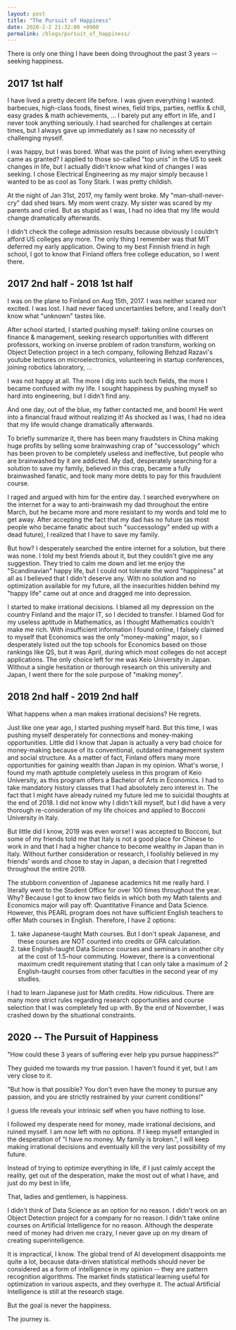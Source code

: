 ```yaml
---
layout: post
title: "The Pursuit of Happiness"
date: 2020-2-2 21:32:00 +0900
permalink: /blogs/pursuit_of_happiness/
---
```

There is only one thing I have been doing throughout the past 3 years -- seeking happiness.

## 2017 1st half

I have lived a pretty decent life before. I was given everything I wanted: barbecues, high-class foods, finest wines, field trips, parties, netflix & chill, easy grades & math achievements, ... I barely put any effort in life, and I never took anything seriously. I had searched for challenges at certain times, but I always gave up immediately as I saw no necessity of challenging myself. 

I was happy, but I was bored. What was the point of living when everything came as granted? I applied to those so-called "top unis" in the US to seek changes in life, but I actually didn't know what kind of changes I was seeking. I chose Electrical Engineering as my major simply because I wanted to be as cool as Tony Stark. I was pretty childish.

At the night of Jan 31st, 2017, my family went broke. My "man-shall-never-cry" dad shed tears. My mom went crazy. My sister was scared by my parents and cried. But as stupid as I was, I had no idea that my life would change dramatically afterwards.

I didn't check the college admission results because obviously I couldn't afford US colleges any more. The only thing I remember was that MIT deferred my early application. Owing to my best Finnish friend in high school, I got to know that Finland offers free college education, so I went there. 
  
  
## 2017 2nd half - 2018 1st half

I was on the plane to Finland on Aug 15th, 2017. I was neither scared nor excited. I was lost. I had never faced uncertainties before, and I really don't know what "unknown" tastes like. 

After school started, I started pushing myself: taking online courses on finance & management, seeking research opportunities with different professors, working on inverse problem of radon transform, working on Object Detection project in a tech company, following Behzad Razavi's youtube lectures on microelectronics, volunteering in startup conferences, joining robotics laboratory, ...

I was not happy at all. The more I dig into such tech fields, the more I became confused with my life. I sought happiness by pushing myself so hard into engineering, but I didn't find any. 

And one day, out of the blue, my father contacted me, and boom! He went into a financial fraud without realizing it! As shocked as I was, I had no idea that my life would change dramatically afterwards. 

To briefly summarize it, there has been many fraudsters in China making huge profits by selling some brainwashing crap of "successology" which has been proven to be completely useless and ineffective, but people who are brainwashed by it are addicted. My dad, desperately searching for a solution to save my family, believed in this crap, became a fully brainwashed fanatic, and took many more debts to pay for this fraudulent course. 

I raged and argued with him for the entire day. I searched everywhere on the internet for a way to anti-brainwash my dad throughout the entire March, but he became more and more resistant to my words and told me to get away. After accepting the fact that my dad has no future (as most people who became fanatic about such "successology" ended up with a dead future), I realized that I have to save my family. 

But how? I desperately searched the entire internet for a solution, but there was none. I told my best friends about it, but they couldn't give me any suggestion. They tried to calm me down and let me enjoy the "Scandinavian" happy life, but I could not tolerate the word "happiness" at all as I believed that I didn't deserve any. With no solution and no optimization available for my future, all the insecurities hidden behind my "happy life" came out at once and dragged me into depression. 

I started to make irrational decisions. I blamed all my depression on the country Finland and the major IT, so I decided to transfer. I blamed God for my useless aptitude in Mathematics, as I thought Mathematics couldn't make me rich. With insufficient information I found online, I falsely claimed to myself that Economics was the only "money-making" major, so I desperately listed out the top schools for Economics based on those rankings like QS, but it was April, during which most colleges do not accept applications. The only choice left for me was Keio University in Japan. Without a single hesitation or thorough research on this university and Japan, I went there for the sole purpose of "making money". 
  
  
## 2018 2nd half - 2019 2nd half

What happens when a man makes irrational decisions? He regrets. 

Just like one year ago, I started pushing myself hard. But this time, I was pushing myself desperately for connections and money-making opportunities. Little did I know that Japan is actually a very bad choice for money-making because of its conventional, outdated management system and social structure. As a matter of fact, Finland offers many more opportunities for gaining wealth than Japan in my opinion. What's worse, I found my math aptitude completely useless in this program of Keio University, as this program offers a Bachelor of Arts in Economics. I had to take mandatory history classes that I had absolutely zero interest in. The fact that I might have already ruined my future led me to suicidal thoughts at the end of 2018. I did not know why I didn't kill myself, but I did have a very thorough re-consideration of my life choices and applied to Bocconi University in Italy.

But little did I know, 2019 was even worse! I was accepted to Bocconi, but some of my friends told me that Italy is not a good place for Chinese to work in and that I had a higher chance to become wealthy in Japan than in Italy. Without further consideration or research, I foolishly believed in my friends' words and chose to stay in Japan, a decision that I regretted throughout the entire 2019. 

The stubborn convention of Japanese academics hit me really hard. I literally went to the Student Office for over 100 times throughout the year. Why? Because I got to know two fields in which both my Math talents and Economics major will pay off: Quantitative Finance and Data Science. However, this PEARL program does not have sufficient English teachers to offer Math courses in English. Therefore, I have 2 options: 
1. take Japanese-taught Math courses. But I don't speak Japanese, and these courses are NOT counted into credits or GPA calculation.
2. take English-taught Data Science courses and seminars in another city at the cost of 1.5-hour commuting. However, there is a conventional maximum credit requirement stating that I can only take a maximum of 2 English-taught courses from other faculties in the second year of my studies. 

I had to learn Japanese just for Math credits. How ridiculous. There are many more strict rules regarding research opportunities and course selection that I was completely fed up with. By the end of November, I was crashed down by the situational constraints. 
  
  
## 2020 -- The Pursuit of Happiness

"How could these 3 years of suffering ever help ypu pursue happiness?"

They guided me towards my true passion. I haven't found it yet, but I am very close to it. 

"But how is that possible? You don't even have the money to pursue any passion, and you are strictly restrained by your current conditions!"

I guess life reveals your intrinsic self when you have nothing to lose. 

I followed my desperate need for money, made irrational decisions, and ruined myself. I am now left with no options. If I keep myself entangled in the desperation of "I have no money. My family is broken.", I will keep making irrational decisions and eventually kill the very last possibility of my future.

Instead of trying to optimize everything in life, if I just calmly accept the reality, get out of the desperation, make the most out of what I have, and just do my best in life,

That, ladies and gentlemen, is happiness.

I didn't think of Data Science as an option for no reason. I didn't work on an Object Detection project for a company for no reason. I didn't take online courses on Artificial Intelligence for no reason. Although the desperate need of money had driven me crazy, I never gave up on my dream of creating superintelligence.

It is impractical, I know. The global trend of AI development disappoints me quite a lot, because data-driven statistical methods should never be considered as a form of intelligence in my opinion -- they are pattern recognition algorithms. The market finds statistical learning useful for optimization in various aspects, and they overhype it. The actual Artificial Intelligence is still at the research stage.

But the goal is never the happiness. 

The journey is.